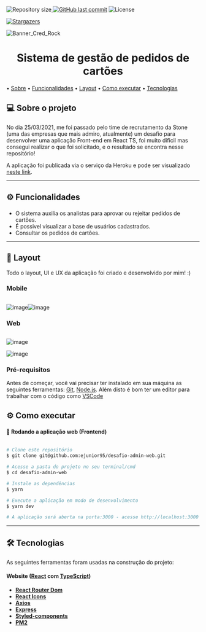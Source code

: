 <p><img alt="Repository size" src="https://img.shields.io/github/repo-size/ejunior95/desafio-admin-web-stone"><a href="https://github.com/ejunior95/desafio-admin-web-stone/commits/main"> <img alt="GitHub last commit" src="https://img.shields.io/github/last-commit/ejunior95/desafio-admin-web-stone"></a> <img alt="License" src="https://img.shields.io/badge/license-MIT-brightgreen">

<a href="https://github.com/ejunior95/desafio-admin-web-stone/stargazers"><img alt="Stargazers" src="https://img.shields.io/github/stars/ejunior95/desafio-admin-web-stone?style=social"></a>
</p>

![Banner_Cred_Rock](https://user-images.githubusercontent.com/59847806/114299621-b5be9180-9a92-11eb-915d-74a2c7cc494d.png)
<h1 align="center">Sistema de gestão de pedidos de cartões</h1>

<p>
  • <a href="#-sobre-o-projeto">Sobre</a>
  • <a href="#-funcionalidades">Funcionalidades</a>
  • <a href="#-layout">Layout</a>
  • <a href="#-como-executar-o-projeto">Como executar</a> 
  • <a href="#-tecnologias">Tecnologias</a>
</p>

## 💻 Sobre o projeto<p id="-sobre-o-projeto"></p>

No dia 25/03/2021, me foi passado pelo time de recrutamento da Stone (uma das empresas que mais admiro, atualmente) um desafio para desenvolver uma aplicação Front-end em React TS, foi muito dificil mas consegui realizar o que foi solicitado, e o resultado se encontra nesse repositório!

A aplicação foi publicada via o serviço da Heroku e pode ser visualizado <a href="http://cred-rock-front.herokuapp.com/home">neste link</a>.

---

## ⚙️ Funcionalidades<p id="-funcionalidades"></p>

- O sistema auxilia os analistas para aprovar ou rejeitar pedidos de cartões.
- É possivel visualizar a base de usuários cadastrados.
- Consultar os pedidos de cartões.

---

## 🎨 Layout

Todo o layout, UI e UX da aplicação foi criado e desenvolvido por mim! :)

### Mobile

<p style="display: flex; align-items: center; justify-content: space-evenly; width: 100%">
  
 ![image](https://user-images.githubusercontent.com/59847806/115613146-70843600-a2c2-11eb-93a2-fdaa723ea792.png)![image](https://user-images.githubusercontent.com/59847806/115613235-885bba00-a2c2-11eb-88aa-58216363f2b7.png) 

</p>

### Web

<p style="display: flex; align-items: flex-start; justify-content: center;">

![image](https://user-images.githubusercontent.com/59847806/115612720-f3f15780-a2c1-11eb-9453-eae8b9cd0b1b.png)

![image](https://user-images.githubusercontent.com/59847806/115612958-374bc600-a2c2-11eb-9a83-b477b0065f31.png)

</p>


### Pré-requisitos

Antes de começar, você vai precisar ter instalado em sua máquina as seguintes ferramentas:
[Git](https://git-scm.com), [Node.js](https://nodejs.org/en/). 
Além disto é bom ter um editor para trabalhar com o código como [VSCode](https://code.visualstudio.com/)

## ⚙ Como executar<p id="-como-executar-o-projeto"></p>

#### 🧭 Rodando a aplicação web (Frontend)

```bash

# Clone este repositório
$ git clone git@github.com:ejunior95/desafio-admin-web.git

# Acesse a pasta do projeto no seu terminal/cmd
$ cd desafio-admin-web

# Instale as dependências
$ yarn

# Execute a aplicação em modo de desenvolvimento
$ yarn dev 

# A aplicação será aberta na porta:3000 - acesse http://localhost:3000

```

---

## 🛠 Tecnologias<p id="-tecnologias"></p>

As seguintes ferramentas foram usadas na construção do projeto:

#### **Website**  ([React](https://reactjs.org/) com [TypeScript](https://www.typescriptlang.org/))

-   **[React Router Dom](https://github.com/ReactTraining/react-router/tree/master/packages/react-router-dom)**
-   **[React Icons](https://react-icons.github.io/react-icons/)**
-   **[Axios](https://github.com/axios/axios)**
-   **[Express](https://expressjs.com/pt-br/)**
-   **[Styled-components](https://styled-components.com/)**
-   **[PM2](https://pm2.keymetrics.io/)**
